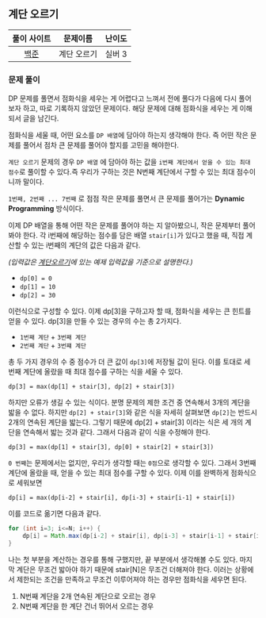 ## 계단 오르기

|풀이 사이트|문제이름|난이도|
|:---:|:---:|:---:|
|[백준](https://www.acmicpc.net/problem/2579)|계단 오르기|실버 3|

### 문제 풀이

DP 문제를 풀면서 점화식을 세우는 게 어렵다고 느껴서 전에 풀다가 다음에 다시 풀어보자 하고, 따로 기록하지 않았던 문제이다. 해당 문제에 대해 점화식을 세우는 게 이해되서 글을 남긴다.

점화식을 세울 때, 어떤 요소를 `DP 배열`에 담아야 하는지 생각해야 한다. 즉 어떤 작은 문제를 풀어서 점차 큰 문제를 풀어야 할지를 고민을 해야한다.

`계단 오르기` 문제의 경우 `DP 배열` 에 담아야 하는 값을 `i번째 계단에서 얻을 수 있는 최대 점수`로 풀이할 수 있다.즉 우리가 구하는 것은 N번째 계단에서 구할 수 있는 최대 점수이니까 말이다.

`1번째, 2번째 ... 7번째` 로 점점 작은 문제를 풀면서 큰 문제를 풀어가는 **Dynamic Programming** 방식이다.

이제 DP 배열을 통해 어떤 작은 문제를 풀어야 하는 지 알아봤으니, 작은 문제부터 풀어봐야 한다. 각 i번째에 해당하는 점수를 담은 배열 `stair[i]`가 있다고 했을 때, 직접 계산할 수 있는 i번째의 계단의 값은 다음과 같다.

<i>(입력값은 [계단오르기](https://www.acmicpc.net/problem/2579)에 있는 예제 입력값을 기준으로 설명한다.)</i>
- `dp[0] = 0`
- `dp[1] = 10`
- `dp[2] = 30`

이런식으로 구성할 수 있다. 이제 dp[3]을 구하고자 할 때, 점화식을 세우는 큰 힌트를 얻을 수 있다.
dp[3]을 만들 수 있는 경우의 수는 총 2가지다.

- `1번째 계단` + `3번째 계단`
- `2번째 계단` + `3번쨰 계단`

총 두 가지 경우의 수 중 점수가 더 큰 값이 `dp[3]`에 저장될 값이 된다. 이를 토대로 세 번째 계단에 올랐을 때 최대 점수를 구하는 식을 세울 수 있다.

```
dp[3] = max(dp[1] + stair[3], dp[2] + stair[3])
```

하지만 오류가 생길 수 있는 식이다. 분명 문제의 제한 조건 중 연속해서 3개의 계단을 밟을 수 없다. 하지만 `dp[2] + stair[3]`와 같은 식을 자세히 살펴보면
`dp[2]`는 반드시 2개의 연속된 계단을 밟는다. 그렇기 때문에 dp[2] + stair[3] 이라는 식은 세 개의 계단을 연속해서 밟는 것과 같다. 그래서 다음과 같이 식을 수정해야 한다.

```
dp[3] = max(dp[1] + stair[3], dp[0] + stair[2] + stair[3])
```

`0 번째`는 문제에서는 없지만, 우리가 생각할 때는 `0점`으로 생각할 수 있다. 그래서 3번째 계단에 올랐을 때, 얻을 수 있는 최대 점수를 구할 수 있다. 이제 이를 완벽하게 점화식으로 세워보면

```
dp[i] = max(dp[i-2] + stair[i], dp[i-3] + stair[i-1] + stair[i])
```

이를 코드로 옮기면 다음과 같다.

```java
for (int i=3; i<=N; i++) {
    dp[i] = Math.max(dp[i-2] + stair[i], dp[i-3] + stair[i-1] + stair[i]);
}
```

나는 첫 부분을 계산하는 경우를 통해 구했지만, 끝 부분에서 생각해볼 수도 있다. 마지막 계단은 무조건 밟아야 하기 때문에 stair[N]은 무조건 더해져야 한다. 이러는 상황에서 제한되는 조건을 만족하고 무조건 이루어져야 하는 경우만 점화식을 세우면 된다. 

1. N번째 계단을 2개 연속된 계단으로 오르는 경우
2. N번째 계단을 한 계단 건너 뛰어서 오르는 경우